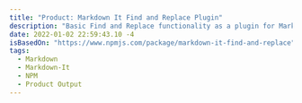 ```yaml
---
title: "Product: Markdown It Find and Replace Plugin"
description: "Basic Find and Replace functionality as a plugin for Markdown It, leveraging Regex. Great for setting up text expanders that work at build-time with Markdown It. Intended to work on inline and paragraph text. Will not operate inside code blocks or inline code."
date: 2022-01-02 22:59:43.10 -4
isBasedOn: "https://www.npmjs.com/package/markdown-it-find-and-replace"
tags:
  - Markdown
  - Markdown-It
  - NPM
  - Product Output
---
```

